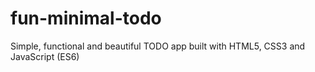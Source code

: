# fun-minimal-todo
Simple, functional and beautiful TODO app built with HTML5, CSS3 and JavaScript (ES6)
